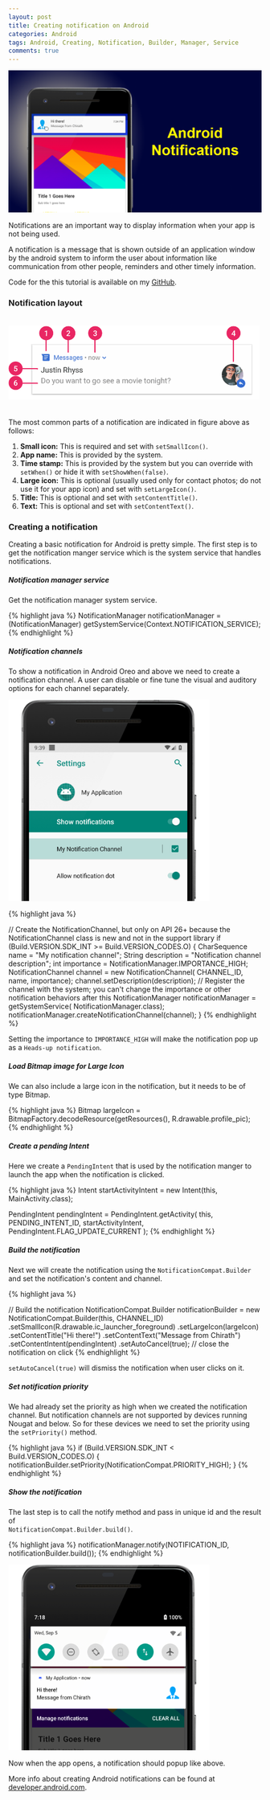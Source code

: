 ```yaml
---
layout: post
title: Creating notification on Android
categories: Android
tags: Android, Creating, Notification, Builder, Manager, Service
comments: true
---
```


![Create notification](/public/images/android-notifications/notifcation_poster.png)

<div class="message">
    Notifications are an important way to display information when your app is not being used.  
</div>

A notification is a message that is shown outside of an application window by the android system to inform the user about 
information like communication from other people, reminders and other timely information. 

Code for the this tutorial is available on my [GitHub](https://github.com/chirathr/Android_Example_Repo).

### Notification layout

<img src="/public/images/android-notifications/notification-callouts_2x.png" alt="natification layout" style="padding: 20px 0;" width="500px"/>

The most common parts of a notification are indicated in figure above as follows:

1. **Small icon:** This is required and set with `setSmallIcon()`.
2. **App name:** This is provided by the system.
3. **Time stamp:** This is provided by the system but you can override with `setWhen()` or hide it with `setShowWhen(false)`.
4. **Large icon:** This is optional (usually used only for contact photos; do not use it for your app icon) and set with `setLargeIcon()`.
5. **Title:** This is optional and set with `setContentTitle()`.
6. **Text:** This is optional and set with `setContentText()`.

### Creating a notification

Creating a basic notification for Android is pretty simple. The first step is to get the notification manger service 
which is the system service that handles notifications.

##### Notification manager service

Get the notification manager system service.

{% highlight java %}
NotificationManager notificationManager =
        (NotificationManager) getSystemService(Context.NOTIFICATION_SERVICE);
{% endhighlight %}

##### Notification channels

To show a notification in Android Oreo and above we need to create a notification channel. A user can disable or
 fine tune the visual and auditory options for each channel separately.

<img src="/public/images/android-notifications/notification_channel.png" alt="Heads-up notification" width="400px"/>


{% highlight java %}

// Create the NotificationChannel, but only on API 26+ because the NotificationChannel class is new and not in the support library
if (Build.VERSION.SDK_INT >= Build.VERSION_CODES.O) {
    CharSequence name = "My notification channel";
    String description = "Notification channel description";
    int importance = NotificationManager.IMPORTANCE_HIGH;
    NotificationChannel channel = new NotificationChannel(
                                    CHANNEL_ID, name, importance);
    channel.setDescription(description);
    // Register the channel with the system; you can't change the importance or other notification behaviors after this
    NotificationManager notificationManager = getSystemService(
                                                NotificationManager.class);
    notificationManager.createNotificationChannel(channel);
}
{% endhighlight %}

Setting the importance to `IMPORTANCE_HIGH` will make the notification pop up as a `Heads-up notification`.

##### Load Bitmap image for Large Icon

We can also include a large icon in the notification, but it needs to be of type Bitmap.

{% highlight java %}
Bitmap largeIcon = BitmapFactory.decodeResource(getResources(), R.drawable.profile_pic);
{% endhighlight %}

##### Create a pending Intent

Here we create a `PendingIntent` that is used by the notification manger to launch the app when the notification is clicked.

{% highlight java %}
Intent startActivityIntent = new Intent(this, MainActivity.class);

PendingIntent pendingIntent = PendingIntent.getActivity(
        this,
        PENDING_INTENT_ID,
        startActivityIntent,
        PendingIntent.FLAG_UPDATE_CURRENT
);
{% endhighlight %}

##### Build the notification

Next we will create the notification using the `NotificationCompat.Builder` and set the notification's content and channel.
    
{% highlight java %}

// Build the notification
NotificationCompat.Builder notificationBuilder =
    new NotificationCompat.Builder(this, CHANNEL_ID)
            .setSmallIcon(R.drawable.ic_launcher_foreground)
            .setLargeIcon(largeIcon)
            .setContentTitle("Hi there!")
            .setContentText("Message from Chirath")
            .setContentIntent(pendingIntent)
            .setAutoCancel(true);   // close the notification on click
{% endhighlight %}

`setAutoCancel(true)` will dismiss the notification when user clicks on it.

##### Set notification priority

We had already set the priority as high when we created the notification channel. But notification channels are not supported
by devices running Nougat and below. So for these devices we need to set the priority using the `setPriority()` method.

{% highlight java %}
if (Build.VERSION.SDK_INT < Build.VERSION_CODES.O) {
    notificationBuilder.setPriority(NotificationCompat.PRIORITY_HIGH);
}
{% endhighlight %}

##### Show the notification

The last step is to call the notify method and pass in unique id and the result of  
`NotificationCompat.Builder.build()`.

{% highlight java %}
notificationManager.notify(NOTIFICATION_ID, notificationBuilder.build());
{% endhighlight %}

<img src="/public/images/android-notifications/notification_frame.png" alt="Notification" width="400px"/>

Now when the app opens, a notification should popup like above.

More info about creating Android notifications can be found at [developer.android.com](https://developer.android.com/guide/topics/ui/notifiers/notifications).